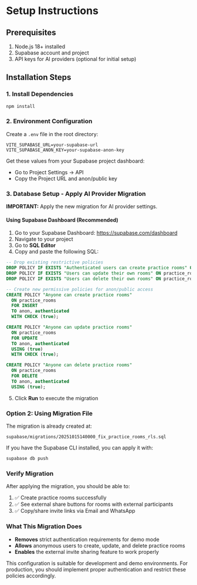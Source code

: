# Setup Instructions

## Prerequisites

1. Node.js 18+ installed
2. Supabase account and project
3. API keys for AI providers (optional for initial setup)

## Installation Steps

### 1. Install Dependencies

```bash
npm install
```

### 2. Environment Configuration

Create a `.env` file in the root directory:

```env
VITE_SUPABASE_URL=your-supabase-url
VITE_SUPABASE_ANON_KEY=your-supabase-anon-key
```

Get these values from your Supabase project dashboard:
- Go to Project Settings → API
- Copy the Project URL and anon/public key

### 3. Database Setup - Apply AI Provider Migration

**IMPORTANT:** Apply the new migration for AI provider settings.

#### Using Supabase Dashboard (Recommended)

1. Go to your Supabase Dashboard: https://supabase.com/dashboard
2. Navigate to your project
3. Go to **SQL Editor**
4. Copy and paste the following SQL:

```sql
-- Drop existing restrictive policies
DROP POLICY IF EXISTS "Authenticated users can create practice rooms" ON practice_rooms;
DROP POLICY IF EXISTS "Users can update their own rooms" ON practice_rooms;
DROP POLICY IF EXISTS "Users can delete their own rooms" ON practice_rooms;

-- Create new permissive policies for anon/public access
CREATE POLICY "Anyone can create practice rooms"
  ON practice_rooms
  FOR INSERT
  TO anon, authenticated
  WITH CHECK (true);

CREATE POLICY "Anyone can update practice rooms"
  ON practice_rooms
  FOR UPDATE
  TO anon, authenticated
  USING (true)
  WITH CHECK (true);

CREATE POLICY "Anyone can delete practice rooms"
  ON practice_rooms
  FOR DELETE
  TO anon, authenticated
  USING (true);
```

5. Click **Run** to execute the migration

### Option 2: Using Migration File

The migration is already created at:
```
supabase/migrations/20251015140000_fix_practice_rooms_rls.sql
```

If you have the Supabase CLI installed, you can apply it with:
```bash
supabase db push
```

### Verify Migration

After applying the migration, you should be able to:
1. ✅ Create practice rooms successfully
2. ✅ See external share buttons for rooms with external participants
3. ✅ Copy/share invite links via Email and WhatsApp

### What This Migration Does

- **Removes** strict authentication requirements for demo mode
- **Allows** anonymous users to create, update, and delete practice rooms
- **Enables** the external invite sharing feature to work properly

This configuration is suitable for development and demo environments. For production, you should implement proper authentication and restrict these policies accordingly.

